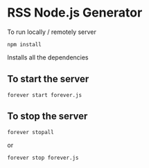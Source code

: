 # RSS Node.js Generator

To run locally / remotely server

```
npm install
```

Installs all the dependencies


## To start the server
```
forever start forever.js
```

## To stop the server
```
forever stopall
```
or
```
forever stop forever.js
```
